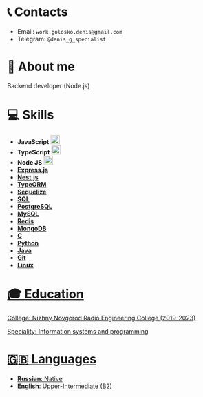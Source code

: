 


# 📞 Contacts

+ Email: `work.golosko.denis@gmail.com`
+ Telegram: `@denis_g_specialist`

# 👤 About me

Backend developer (Node.js)

# 💻 Skills
+ **JavaScript** <a href="https://developer.mozilla.org/en-US/docs/Web/JavaScript" title="JavaScript"><img src="https://github.com/get-icon/geticon/raw/master/icons/javascript.svg" alt="JavaScript" width="21px" height="21px"></a>
+ **TypeScript** <a href="https://www.typescriptlang.org/" title="Typescript"><img src="https://github.com/get-icon/geticon/raw/master/icons/typescript-icon.svg" alt="Typescript" width="21px" height="21px"></a>
+ **Node JS** <a href="https://nodejs.org/" title="Node.js"><img src="https://github.com/get-icon/geticon/raw/master/icons/nodejs-icon.svg" alt="Node.js" width="21px" height="21px">
+ **Express.js**
+ **Nest.js**
+ **TypeORM**
+ **Sequelize**
+ **SQL**
+ **PostgreSQL**
+ **MySQL**
+ **Redis**
+ **MongoDB**
+ **C**
+ **Python**
+ **Java**
+ **Git**
+ **Linux**

# 🎓 Education

College: Nizhny Novgorod Radio Engineering College (2019-2023)

Speciality: Information systems and programming

# 🇬🇧 Languages
+ **Russian**: Native
+ **English**: Upper-Intermediate (B2) 
